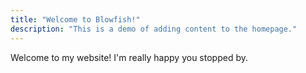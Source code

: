 ```yaml
---
title: "Welcome to Blowfish!"
description: "This is a demo of adding content to the homepage."
---
```

Welcome to my website! I'm really happy you stopped by.
